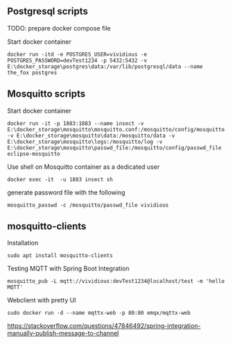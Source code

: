 

## Postgresql scripts
TODO: prepare docker compose file

Start docker container
```shell
docker run -itd -e POSTGRES_USER=vividious -e POSTGRES_PASSWORD=devTest1234 -p 5432:5432 -v E:\docker_storage\postgres\data:/var/lib/postgresql/data --name the_fox postgres
```

## Mosquitto scripts

Start docker container
```shell
docker run -it -p 1883:1883 --name insect -v E:\docker_storage\mosquitto\mosquitto.conf:/mosquitto/config/mosquitto.conf -v E:\docker_storage\mosquitto\data:/mosquitto/data -v E:\docker_storage\mosquitto\logs:/mosquitto/log -v E:\docker_storage\mosquitto\passwd_file:/mosquitto/config/passwd_file eclipse-mosquitto 
```

Use shell on Mosquitto container as a dedicated user

```shell
docker exec -it  -u 1883 insect sh
```

generate password file with the following
```shell
mosquitto_passwd -c /mosquitto/passwd_file vividious
```


## mosquitto-clients

Installation

```shell
sudo apt install mosquitto-clients
```

Testing MQTT with Spring Boot Integration
```shell
mosquitto_pub -L mqtt://vividious:devTest1234@localhost/test -m 'hello MQTT'
```

Webclient with pretty UI
```shell
sudo docker run -d --name mqttx-web -p 80:80 emqx/mqttx-web
```


https://stackoverflow.com/questions/47846492/spring-integration-manually-publish-message-to-channel